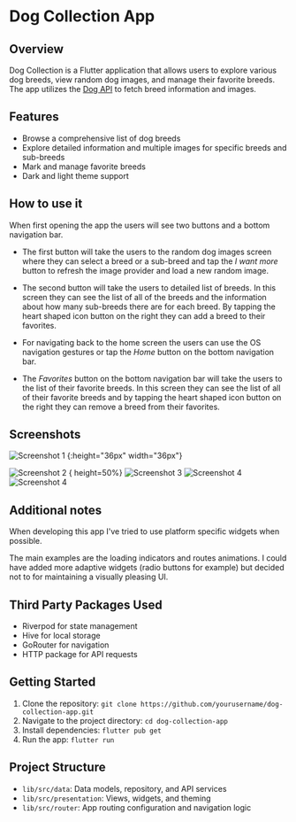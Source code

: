 # Dog Collection App

## Overview
Dog Collection is a Flutter application that allows users to explore various dog breeds, view random dog images, and manage their favorite breeds. The app utilizes the  [Dog API](https://dog.ceo/dog-api/) to fetch breed information and images.

## Features
- Browse a comprehensive list of dog breeds
- Explore detailed information and multiple images for specific breeds and sub-breeds
- Mark and manage favorite breeds
- Dark and light theme support

## How to use it

When first opening the app the users will see two buttons and a bottom navigation bar.

- The first button will take the users to the random dog images screen where they can select a breed or a sub-breed and tap the *I want more* button to refresh the image provider and load a new random image.

- The second button will take the users to detailed list of breeds. In this screen they can see the list of all of the breeds and the information about how many sub-breeds there are for each breed. By tapping the heart shaped icon button on the right they can add a breed to their favorites.

- For navigating back to the home screen the users can use the OS navigation gestures or tap the *Home* button on the bottom navigation bar.

- The *Favorites* button on the bottom navigation bar will take the users to the list of their favorite breeds. In this screen they can see the list of all of their favorite breeds and by tapping the heart shaped icon button on the right they can remove a breed from their favorites.

## Screenshots

![Screenshot 1](assets/documentation/images/1.png) {:height="36px" width="36px"}

![Screenshot 2](assets/documentation/images/2.png) { height=50%}
![Screenshot 3](assets/documentation/images/3.png)
![Screenshot 4](assets/documentation/images/4.png)
![Screenshot 4](assets/documentation/images/5.png)


## Additional notes

When developing this app I've tried to use platform specific widgets when possible.

The main examples are the loading indicators and routes animations. I could have added more adaptive widgets (radio buttons for example) but decided not to for maintaining a visually pleasing UI.

## Third Party Packages Used
- Riverpod for state management
- Hive for local storage
- GoRouter for navigation
- HTTP package for API requests

## Getting Started
1. Clone the repository: `git clone https://github.com/yourusername/dog-collection-app.git`
2. Navigate to the project directory: `cd dog-collection-app`
3. Install dependencies: `flutter pub get`
4. Run the app: `flutter run`

## Project Structure
- `lib/src/data`: Data models, repository, and API services
- `lib/src/presentation`: Views, widgets, and theming
- `lib/src/router`: App routing configuration and navigation logic
